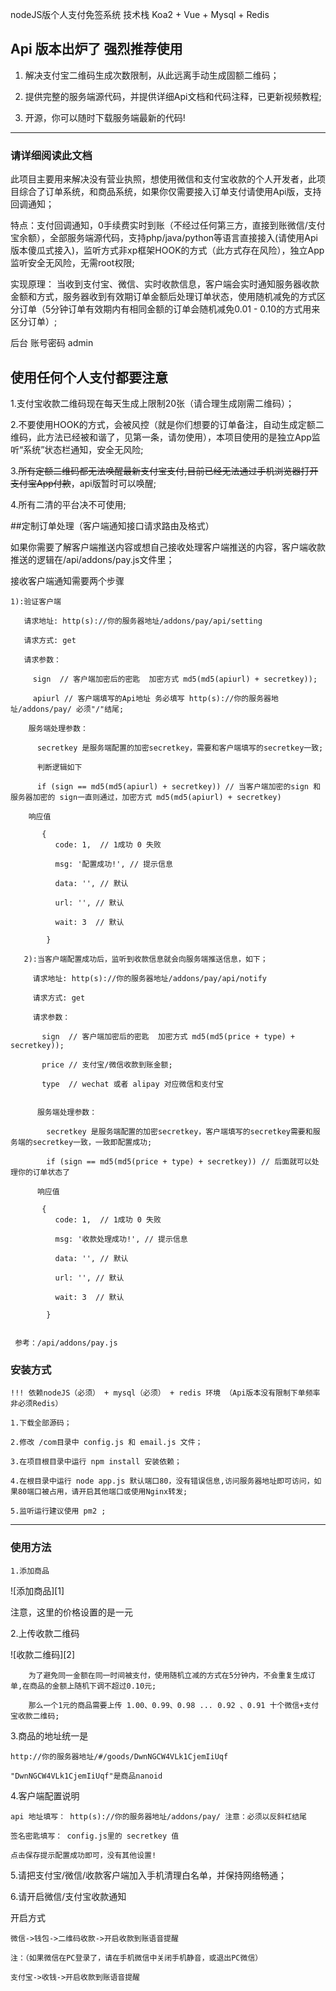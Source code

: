 nodeJS版个人支付免签系统
技术栈 Koa2 + Vue + Mysql + Redis 

## Api 版本出炉了 强烈推荐使用

1. 解决支付宝二维码生成次数限制，从此远离手动生成固额二维码；

2. 提供完整的服务端源代码，并提供详细Api文档和代码注释，已更新视频教程;

3. 开源，你可以随时下载服务端最新的代码!


-------------------------------------------

### 请详细阅读此文档

此项目主要用来解决没有营业执照，想使用微信和支付宝收款的个人开发者，此项目综合了订单系统，和商品系统，如果你仅需要接入订单支付请使用Api版，支持回调通知；

特点：支付回调通知，0手续费实时到账（不经过任何第三方，直接到账微信/支付宝余额），全部服务端源代码，支持php/java/python等语言直接接入(请使用Api版本傻瓜式接入)，监听方式非xp框架HOOK的方式（此方式存在风险），独立App监听安全无风险，无需root权限;

实现原理： 当收到支付宝、微信、实时收款信息，客户端会实时通知服务器收款金额和方式，服务器收到有效期订单金额后处理订单状态，使用随机减免的方式区分订单（5分钟订单有效期内有相同金额的订单会随机减免0.01 - 0.10的方式用来区分订单）;

后台 账号密码 admin


## 使用任何个人支付都要注意

1.支付宝收款二维码现在每天生成上限制20张（请合理生成刚需二维码）；

2.不要使用HOOK的方式，会被风控（就是你们想要的订单备注，自动生成定额二维码，此方法已经被和谐了，见第一条，请勿使用），本项目使用的是独立App监听“系统”状态栏通知，安全无风险;

3.~~所有定额二维码都无法唤醒最新支付宝支付,目前已经无法通过手机浏览器打开支付宝App付款~~，api版暂时可以唤醒;

4.所有二清的平台决不可使用;

##定制订单处理（客户端通知接口请求路由及格式）

如果你需要了解客户端推送内容或想自己接收处理客户端推送的内容，客户端收款推送的逻辑在/api/addons/pay.js文件里；

  接收客户端通知需要两个步骤
 
    1):验证客户端
    
       请求地址: http(s)://你的服务器地址/addons/pay/api/setting
       
       请求方式: get
       
       请求参数：
       
         sign  // 客户端加密后的密匙  加密方式 md5(md5(apiurl) + secretkey));
         
         apiurl // 客户端填写的Api地址 务必填写 http(s)://你的服务器地址/addons/pay/ 必须"/"结尾;
         
        服务端处理参数：
        
          secretkey 是服务端配置的加密secretkey，需要和客户端填写的secretkey一致;
         
          判断逻辑如下 
          
          if (sign == md5(md5(apiurl) + secretkey)) // 当客户端加密的sign 和服务器加密的 sign一直则通过，加密方式 md5(md5(apiurl) + secretkey)
         
        响应值
         
           {
              code: 1,  // 1成功 0 失败
              
              msg: '配置成功!', // 提示信息
              
              data: '', // 默认
              
              url: '', // 默认
              
              wait: 3  // 默认
              
            }
         
       2):当客户端配置成功后，监听到收款信息就会向服务端推送信息，如下；
        
         请求地址: http(s)://你的服务器地址/addons/pay/api/notify

         请求方式: get

         请求参数：

           sign  // 客户端加密后的密匙  加密方式 md5(md5(price + type) + secretkey));

           price // 支付宝/微信收款到账金额;
           
           type  // wechat 或者 alipay 对应微信和支付宝
           

          服务端处理参数：

            secretkey 是服务端配置的加密secretkey，客户端填写的secretkey需要和服务端的secretkey一致，一致即配置成功;

            if (sign == md5(md5(price + type) + secretkey)) // 后面就可以处理你的订单状态了

          响应值
       
           {
              code: 1,  // 1成功 0 失败
              
              msg: '收款处理成功!', // 提示信息
              
              data: '', // 默认
              
              url: '', // 默认
              
              wait: 3  // 默认
              
            }
       
       
     参考：/api/addons/pay.js 

### 安装方式

    !!! 依赖nodeJS（必须） + mysql（必须） + redis 环境 （Api版本没有限制下单频率非必须Redis）

    1.下载全部源码；

    2.修改 /com目录中 config.js 和 email.js 文件；

    3.在项目根目录中运行 npm install 安装依赖；

    4.在根目录中运行 node app.js 默认端口80，没有错误信息,访问服务器地址即可访问，如果80端口被占用，请开启其他端口或使用Nginx转发;

    5.监听运行建议使用 pm2 ;
    
----------
### 使用方法

    1.添加商品

   ![添加商品][1]

  注意，这里的价格设置的是一元
  
  2.上传收款二维码
  
   ![收款二维码][2]

        为了避免同一金额在同一时间被支付，使用随机立减的方式在5分钟内，不会重复生成订单,在商品的金额上随机下调不超过0.10元;
        
        那么一个1元的商品需要上传 1.00、0.99、0.98 ... 0.92 、0.91 十个微信+支付宝收款二维码;
     

3.商品的地址统一是

    http://你的服务器地址/#/goods/DwnNGCW4VLk1CjemIiUqf

    "DwnNGCW4VLk1CjemIiUqf"是商品nanoid

4.客户端配置说明

    api 地址填写： http(s)://你的服务器地址/addons/pay/ 注意：必须以反斜杠结尾

    签名密匙填写： config.js里的 secretkey 值
    
    点击保存提示配置成功即可，没有其他设置!
    

5.请把支付宝/微信/收款客户端加入手机清理白名单，并保持网络畅通；

6.请开启微信/支付宝收款通知
 
  开启方式 
  
    微信->钱包->二维码收款->开启收款到账语音提醒  
    
    注：（如果微信在PC登录了，请在手机微信中关闭手机静音，或退出PC微信）
    
    支付宝->收钱->开启收款到账语音提醒
    


